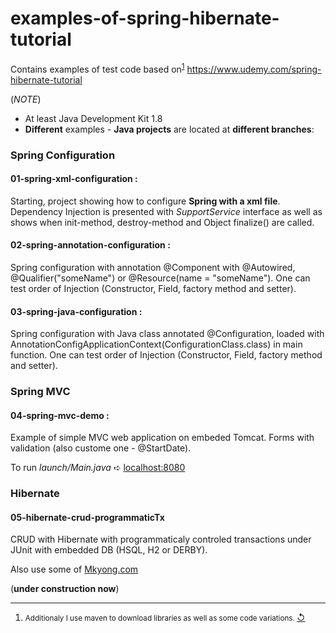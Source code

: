# examples-of-spring-hibernate-tutorial
Contains examples of test code based on<sup id="a1">[1](#f1)</sup> https://www.udemy.com/spring-hibernate-tutorial

(*NOTE*) 
- At least Java Development Kit 1.8
- **Different** examples - **Java projects** are located at **different branches**:

### Spring Configuration
#### 01-spring-xml-configuration :
   Starting, project showing how to configure **Spring with a xml file**.
   Dependency Injection is presented with *SupportService* interface as well as shows when
   init-method, destroy-method and Object finalize() are called.

#### 02-spring-annotation-configuration :
   Spring configuration with annotation @Component with @Autowired, @Qualifier("someName") or @Resource(name = "someName").
   One can test order of Injection (Constructor, Field, factory method and setter).

#### 03-spring-java-configuration :
   Spring configuration with Java class annotated @Configuration, loaded with 
   AnnotationConfigApplicationContext(ConfigurationClass.class) in main function.
   One can test order of Injection (Constructor, Field, factory method and setter).
   
### Spring MVC
#### 04-spring-mvc-demo :
   Example of simple MVC web application on embeded Tomcat.
   Forms with validation (also custome one - @StartDate).
   
   To run *launch/Main.java*  ➪  [localhost:8080](http://localhost:8080)

 ### Hibernate
 #### 05-hibernate-crud-programmaticTx
   CRUD with Hibernate with programmaticaly controled transactions under JUnit with embedded DB (HSQL, H2 or DERBY).
   
   Also use some of [Mkyong.com](https://www.mkyong.com/spring/spring-embedded-database-examples/)
   
   (**under construction now**)
   
___
1. <small id="f1">Additionaly I use maven to download libraries as well as some code variations.  </small> <a id="f1" href="#a1">↺</a>
